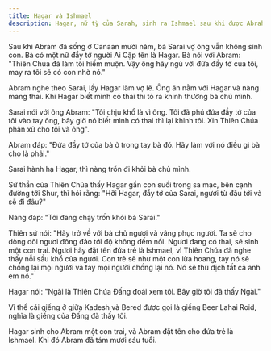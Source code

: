 ```yaml
---
title: Hagar và Ishmael
description: Hagar, nữ tỳ của Sarah, sinh ra Ishmael sau khi được Abraham nhận làm vợ lẽ. Câu chuyện kể về sự thử thách, lòng tin và sự bảo vệ của Thiên Chúa dành cho Hagar và con trai bà trong sa mạc.
---
```


Sau khi Abram đã sống ở Canaan mười năm, bà Sarai vợ ông vẫn không sinh con. Bà có một nữ đầy tớ người Ai Cập tên là Hagar. Bà nói với Abram: "Thiên Chúa đã làm tôi hiếm muộn. Vậy ông hãy ngủ với đứa đầy tớ của tôi, may ra tôi sẽ có con nhờ nó."

Abram nghe theo Sarai, lấy Hagar làm vợ lẽ. Ông ăn nằm với Hagar và nàng mang thai. Khi Hagar biết mình có thai thì tỏ ra khinh thường bà chủ mình.

Sarai nói với ông Abram: "Tôi chịu khổ là vì ông. Tôi đã phú đứa đầy tớ của tôi vào tay ông, bây giờ nó biết mình có thai thì lại khinh tôi. Xin Thiên Chúa phân xử cho tôi và ông".

Abram đáp: "Đứa đầy tớ của bà ở trong tay bà đó. Hãy làm với nó điều gì bà cho là phải."

Sarai hành hạ Hagar, thì nàng trốn đi khỏi bà chủ mình.

Sứ thần của Thiên Chúa thấy Hagar gần con suối trong sa mạc, bên cạnh đường tới Shur, thì hỏi rằng: "Hỡi Hagar, đầy tớ của Sarai, ngươi từ đâu tới và sẽ đi đâu?"

Nàng đáp: "Tôi đang chạy trốn khỏi bà Sarai."

Thiên sứ nói: "Hãy trở về với bà chủ ngươi và vâng phục người. Ta sẽ cho dòng dõi ngươi đông đảo tới độ không đếm nổi. Ngươi đang có thai, sẽ sinh một con trai. Ngươi hãy đặt tên đứa trẻ là Ishmael, vì Thiên Chúa đã nghe thấy nỗi sầu khổ của ngươi. Con trẻ sẽ như một con lừa hoang, tay nó sẽ chống lại mọi người và tay mọi người chống lại nó. Nó sẽ thù địch tất cả anh em nó."

Hagar nói: "Ngài là Thiên Chúa Đấng đoái xem tôi. Bây giờ tôi đã thấy Ngài."

Vì thế cái giếng ở giữa Kadesh và Bered được gọi là giếng Beer Lahai Roid, nghĩa là giếng của Đấng đã thấy tôi.

Hagar sinh cho Abram một con trai, và Abram đặt tên cho đứa trẻ là Ishmael. Khi đó Abram đã tám mươi sáu tuổi.
